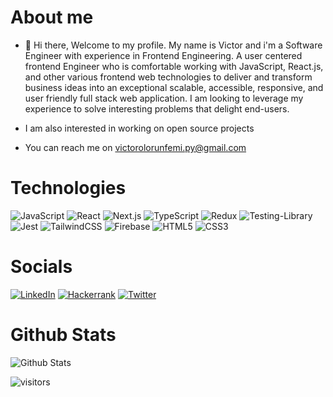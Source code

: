 # About me
- 👋 Hi there, Welcome to my profile. My name is Victor and i'm a Software Engineer with experience in Frontend Engineering. A user centered frontend Engineer who is comfortable working with JavaScript, React.js, and other various frontend web technologies to deliver and transform business ideas into an exceptional scalable, accessible, responsive, and user friendly full stack web application. I am looking to leverage my experience to solve interesting problems that delight end-users.

- I am also interested in working on open source projects

- You can reach me on victorolorunfemi.py@gmail.com

# Technologies
![JavaScript](https://img.shields.io/static/v1?style=for-the-badge&message=JavaScript&color=222222&logo=JavaScript&logoColor=F7DF1E&label=) ![React](https://img.shields.io/static/v1?style=for-the-badge&message=React&color=222222&logo=React&logoColor=61DAFB&label=) ![Next.js](https://img.shields.io/static/v1?style=for-the-badge&message=Next.js&color=000000&logo=Next.js&logoColor=FFFFFF&label=) ![TypeScript](https://img.shields.io/static/v1?style=for-the-badge&message=TypeScript&color=3178C6&logo=TypeScript&logoColor=FFFFFF&label=) ![Redux](https://img.shields.io/badge/redux-%23593d88.svg?style=for-the-badge&logo=redux&logoColor=white) ![Testing-Library](https://img.shields.io/badge/-TestingLibrary-%23E33332?style=for-the-badge&logo=testing-library&logoColor=white) ![Jest](https://img.shields.io/badge/-jest-%23C21325?style=for-the-badge&logo=jest&logoColor=white) ![TailwindCSS](https://img.shields.io/badge/tailwindcss-%2338B2AC.svg?style=for-the-badge&logo=tailwind-css&logoColor=white) ![Firebase](https://img.shields.io/badge/Firebase-039BE5?style=for-the-badge&logo=Firebase&logoColor=white) ![HTML5](https://img.shields.io/badge/html5-%23E34F26.svg?style=for-the-badge&logo=html5&logoColor=white) ![CSS3](https://img.shields.io/badge/css3-%231572B6.svg?style=for-the-badge&logo=css3&logoColor=white)

# Socials
[![LinkedIn](https://img.shields.io/badge/LinkedIn-0072b1?style=for-the-badge&logo=LinkedIn&logoColor=white)](https://linkedin.com/in/voa-fe-dev) [![Hackerrank](https://img.shields.io/badge/-Hackerrank-2EC866?style=for-the-badge&logo=HackerRank&logoColor=white)](https://www.hackerrank.com/victorayomide32) [![Twitter](https://img.shields.io/badge/Twitter-00acee?style=for-the-badge&logo=Twitter&logoColor=white)](https://twitter.com/olorunfemivic18)

# Github Stats
![Github Stats](https://github-readme-stats.vercel.app/api?username=clefayomide&theme=dark)

![visitors](https://komarev.com/ghpvc/?username=clefayomide)

<!---
clefayomide/clefayomide is a ✨ special ✨ repository because its `README.md` (this file) appears on your GitHub profile.
You can click the Preview link to take a look at your changes.
--->
